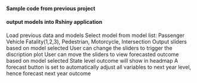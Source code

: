 #### Sample code from previous project
#### output models into Rshiny application
 Load previous data and models
 Select model from model list: Passenger Vehicle Fatality(1,2,3), Pedestrian, Motorcycle, Intersection
 Output sliders based on model selected
 User can change the sliders to trigger the discription plot
 User can move the sliders to view forecasted outcome based on model selected
 State level outcome will show in headmap
 A forecast button is set to automatically adjust all variables to next year level, hence forecast next year outcome
